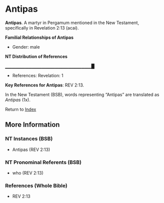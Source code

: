# Antipas
**Antipas**. 
A martyr in Pergamum mentioned in the New Testament, specifically in Revelation 2:13 (acai). 




**Familial Relationships of Antipas**


* Gender: male


**NT Distribution of References**

▁▁▁▁▁▁▁▁▁▁▁▁▁▁▁▁▁▁▁▁▁▁▁▁▁▁█
* References: Revelation: 1



**Key References for Antipas**: 
REV 2:13. 




In the New Testament (BSB), words representing “Antipas” are translated as 
*Antipas* (1x). 


Return to [Index](00-Index.md)

## More Information

### NT Instances (BSB)

* Antipas (REV 2:13)



### NT Pronominal Referents (BSB)

* who (REV 2:13)



### References (Whole Bible)

* REV 2:13



